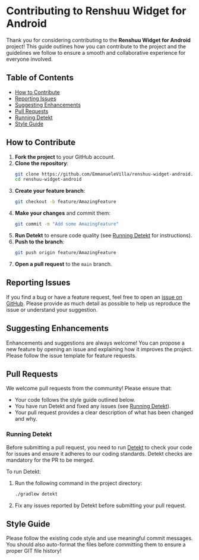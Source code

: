 # Contributing to Renshuu Widget for Android

Thank you for considering contributing to the **Renshuu Widget for Android** project! This guide outlines how you can contribute to the project and the guidelines we follow to ensure a smooth and collaborative experience for everyone involved.

## Table of Contents

- [How to Contribute](#how-to-contribute)
- [Reporting Issues](#reporting-issues)
- [Suggesting Enhancements](#suggesting-enhancements)
- [Pull Requests](#pull-requests)
- [Running Detekt](#running-detekt)
- [Style Guide](#style-guide)

## How to Contribute

1. **Fork the project** to your GitHub account.
2. **Clone the repository**:
   ```bash
   git clone https://github.com/EmmanueleVilla/renshuu-widget-android.git
   cd renshuu-widget-android
   ```
3. **Create your feature branch**:
   ```bash
   git checkout -b feature/AmazingFeature
   ```
4. **Make your changes** and commit them:
   ```bash
   git commit -m "Add some AmazingFeature"
   ```
5. **Run Detekt** to ensure code quality (see [Running Detekt](#running-detekt) for instructions).
6. **Push to the branch**:
   ```bash
   git push origin feature/AmazingFeature
   ```
7. **Open a pull request** to the `main` branch.

## Reporting Issues

If you find a bug or have a feature request, feel free to open an [issue on GitHub](https://github.com/EmmanueleVilla/renshuu_widget/issues). Please provide as much detail as possible to help us reproduce the issue or understand your suggestion.

## Suggesting Enhancements

Enhancements and suggestions are always welcome! You can propose a new feature by opening an issue and explaining how it improves the project. Please follow the issue template for feature requests.

## Pull Requests

We welcome pull requests from the community! Please ensure that:

- Your code follows the style guide outlined below.
- You have run Detekt and fixed any issues (see [Running Detekt](#running-detekt)).
- Your pull request provides a clear description of what has been changed and why.

### Running Detekt

Before submitting a pull request, you need to run [Detekt](https://detekt.dev/) to check your code for issues and ensure it adheres to our coding standards. Detekt checks are mandatory for the PR to be merged.

To run Detekt:

1. Run the following command in the project directory:
   ```bash
   ./gradlew detekt
   ```
2. Fix any issues reported by Detekt before submitting your pull request.

## Style Guide

Please follow the existing code style and use meaningful commit messages. You should also auto-format the files before committing them to ensure a proper GIT file history!
